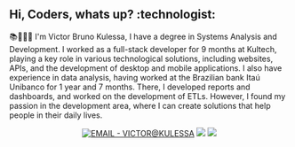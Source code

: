 <div>
  <h2> Hi, Coders, whats up? :technologist:</h2>
  <p align="left">📚👨🏻‍🎓 I'm Victor Bruno Kulessa, I have a degree in Systems Analysis and Development. I worked as a full-stack developer for 9 months at Kultech, playing a key role in various technological solutions, including websites, APIs, and the development of desktop and mobile applications. I also have experience in data analysis, having worked at the Brazilian bank Itaú Unibanco for 1 year and 7 months. There, I developed reports and dashboards, and worked on the development of ETLs. However, I found my passion in the development area, where I can create solutions that help people in their daily lives.</p>
</div>
 <div align="center">
    <a href="mailto:victor@kulessa.com.br"><img src="https://img.shields.io/badge/EMAIL-VICTOR%40KULESSA-blue?style=for-the-badge" alt="EMAIL - VICTOR@KULESSA" target="_blank"></a>
    <a href="https://www.linkedin.com/in/victor-kulessa/" target="_blank"><img src="https://img.shields.io/badge/-LinkedIn-%230077B5?style=for-the-badge&logo=linkedin&logoColor=white" target="_blank"></a> 
    <a href="https://discordapp.com/users/401110489083543572" target="_blank"><img src="https://img.shields.io/badge/Discord-7289DA?style=for-the-badge&logo=discord&logoColor=white" target="_blank"></a> 
</div>

